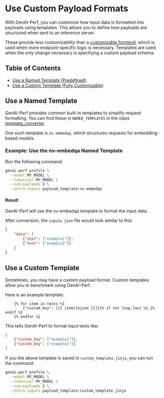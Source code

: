 <!--
Copyright (c) 2025, NVIDIA CORPORATION & AFFILIATES. All rights reserved.

Redistribution and use in source and binary forms, with or without
modification, are permitted provided that the following conditions
are met:
 * Redistributions of source code must retain the above copyright
   notice, this list of conditions and the following disclaimer.
 * Redistributions in binary form must reproduce the above copyright
   notice, this list of conditions and the following disclaimer in the
   documentation and/or other materials provided with the distribution.
 * Neither the name of NVIDIA CORPORATION nor the names of its
   contributors may be used to endorse or promote products derived
   from this software without specific prior written permission.

THIS SOFTWARE IS PROVIDED BY THE COPYRIGHT HOLDERS ``AS IS'' AND ANY
EXPRESS OR IMPLIED WARRANTIES, INCLUDING, BUT NOT LIMITED TO, THE
IMPLIED WARRANTIES OF MERCHANTABILITY AND FITNESS FOR A PARTICULAR
PURPOSE ARE DISCLAIMED.  IN NO EVENT SHALL THE COPYRIGHT OWNER OR
CONTRIBUTORS BE LIABLE FOR ANY DIRECT, INDIRECT, INCIDENTAL, SPECIAL,
EXEMPLARY, OR CONSEQUENTIAL DAMAGES (INCLUDING, BUT NOT LIMITED TO,
PROCUREMENT OF SUBSTITUTE GOODS OR SERVICES; LOSS OF USE, DATA, OR
PROFITS; OR BUSINESS INTERRUPTION) HOWEVER CAUSED AND ON ANY THEORY
OF LIABILITY, WHETHER IN CONTRACT, STRICT LIABILITY, OR TORT
(INCLUDING NEGLIGENCE OR OTHERWISE) ARISING IN ANY WAY OUT OF THE USE
OF THIS SOFTWARE, EVEN IF ADVISED OF THE POSSIBILITY OF SUCH DAMAGE.
-->

# Use Custom Payload Formats

With GenAI-Perf, you can customize how input data is formatted into payloads
using templates. This allows you to define how payloads are
structured when sent to an inference server.

These provide less customizability than a
[customizable frontend](customizable_frontends.md), which is used when more
endpoint-specific logic is necessary. Templates are used when
the only change necessary is specifying a custom payload schema.

## Table of Contents

- [Use a Named Template (Predefined)](#predefined)
- [Use a Custom Template (Fully Customizable)](#custom)

## Use a Named Template <a id="predefined"></a>

GenAI-Perf provides common built-in templates to simplify request formatting.
You can find these in `NAMED_TEMPLATES` in the class
[template_converter](../genai_perf/inputs/converters/template_converter.py).

One such template is `nv-embedqa`, which structures requests for
embedding-based models.

### Example: Use the nv-embedqa Named Template

Run the following command:

```bash
genai-perf profile \
  --model MY_MODEL \
  --tokenizer MY_MODEL \
  --num-payloads 2 \
  --extra-inputs payload_template:nv-embedqa
```

#### Result
GenAI-Perf will use the nv-embedqa template to format the input data.

After conversion, the `inputs.json` file would look similar to this:

```json
{
    "data": [
        {"text": ["example1"]},
        {"text": ["example2"]}
    ]
}
```

## Use a Custom Template <a id="custom"></a>

Sometimes, you may have a custom payload format.
Custom templates allow you to benchmark using GenAI-Perf.

Here is an example template:
```
    {% for item in texts %}
        {"custom_key": [{{ item|tojson }}]}{% if not loop.last %},{% endif %}
    {% endfor %}
```

This tells GenAI-Perf to format input texts like:

```json
[
    {"custom_key": ["example1"]},
    {"custom_key": ["example2"]}
]
```

If you the above template is saved in `custom_template.jinja`,
you can run the command:

```bash
genai-perf profile \
  --model MY_MODEL \
  --tokenizer MY_MODEL \
  --num-payloads 2 \
  --extra-inputs payload_template:custom_template.jinja
```
